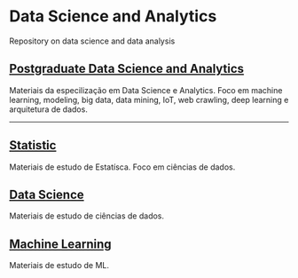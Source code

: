 # Data Science and Analytics

Repository on data science and data analysis 

## [Postgraduate Data Science and Analytics](https://github.com/renatogcruz/pos_data_science_analytics/tree/main/pos_usp)

Materiais da especilização em Data Science e Analytics. Foco em machine learning, modeling, big data, data mining, IoT, web crawling, deep learning e arquitetura de dados.

__________________

## [Statistic](https://github.com/renatogcruz/pos_data_science_analytics/tree/main/statistic) 

Materiais de estudo de Estatísca. Foco em ciências de dados.

## [Data Science](https://github.com/renatogcruz/pos_data_science_analytics/tree/main/data_science)

Materiais de estudo de ciências de dados.

## [Machine Learning](https://github.com/renatogcruz/pos_data_science_analytics/blob/main/machine_learning/README.md)

Materiais de estudo de ML.

